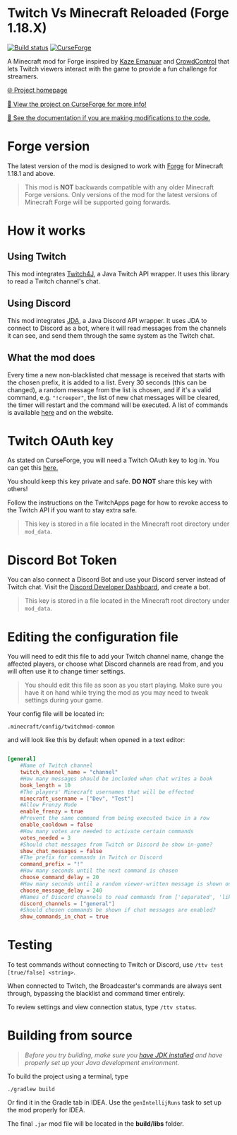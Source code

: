 # Twitch Vs Minecraft Reloaded (Forge 1.18.X)

[![Build status](https://github.com/iCrazyBlaze/TwitchVsMinecraft2/actions/workflows/build.yml/badge.svg)](https://github.com/iCrazyBlaze/TwitchVsMinecraft2/actions)
[![CurseForge](http://cf.way2muchnoise.eu/full_318840_downloads.svg)](https://www.curseforge.com/minecraft/mc-mods/twitch-vs-minecraft)

A Minecraft mod for Forge inspired by [Kaze Emanuar](https://www.youtube.com/channel/UCuvSqzfO_LV_QzHdmEj84SQ)
and [CrowdControl](https://crowdcontrol.live) that lets Twitch viewers interact with the game to provide a fun challenge
for streamers.

[🌐 Project homepage](https://icrazyblaze.github.io/twitchvsminecraft)

[🔨 View the project on CurseForge for more info!](https://www.curseforge.com/minecraft/mc-mods/twitch-vs-minecraft)

[📙 See the documentation if you are making modifications to the code.](https://icrazyblaze.github.io/TwitchVsMinecraft2/)

# Forge version

The latest version of the mod is designed to work with [Forge](https://files.minecraftforge.net) for Minecraft 1.18.1
and above.

> This mod is **NOT** backwards compatible with any older Minecraft Forge versions.
> Only versions of the mod for the latest versions of Minecraft Forge will be supported going forwards.

# How it works

## **Using Twitch**

This mod integrates [Twitch4J](https://twitch4j.github.io/), a Java Twitch API wrapper. It uses this library to read a
Twitch channel's chat.

## **Using Discord**

This mod integrates [JDA](https://github.com/DV8FromTheWorld/JDA), a Java Discord API wrapper. It uses JDA to connect to
Discord as a bot, where it will read messages from the channels it can see, and send them through the same system as the
Twitch chat.

## **What the mod does**

Every time a new non-blacklisted chat message is received that starts with the chosen prefix, it is added to a list.
Every 30 seconds (this can be changed), a random message from the list is chosen, and if it's a valid command,
e.g. `"!creeper"`, the list of new chat messages will be cleared, the timer will restart and the command will be
executed. A list of commands is available [here](http://bit.ly/2UfBCiL) and on the website.

# Twitch OAuth key

As stated on CurseForge, you will need a Twitch OAuth key to log in. You can get
this [here.](https://twitchapps.com/tmi)

You should keep this key private and safe. **DO NOT** share this key with others!

Follow the instructions on the TwitchApps page for how to revoke access to the Twitch API if you want to stay extra
safe.

> This key is stored in a file located in the Minecraft root directory under `mod_data`.

# Discord Bot Token

You can also connect a Discord Bot and use your Discord server instead of Twitch chat. Visit
the [Discord Developer Dashboard](https://discord.com/developers/applications), and create a bot.

> This key is stored in a file located in the Minecraft root directory under `mod_data`.

# Editing the configuration file

You will need to edit this file to add your Twitch channel name, change the affected players, or choose what Discord
channels are read from, and you will often use it to change timer settings.

> You should edit this file as soon as you start playing. Make sure you have it on hand while trying the mod as you may need to tweak settings during your game.

Your config file will be located in:

```jsonpath
.minecraft/config/twitchmod-common
```

and will look like this by default when opened in a text editor:

```toml

[general]
	#Name of Twitch channel
	twitch_channel_name = "channel"
	#How many messages should be included when chat writes a book
	book_length = 10
	#The players' Minecraft usernames that will be effected
	minecraft_username = ["Dev", "Test"]
	#Allow Frenzy Mode
	enable_frenzy = true
	#Prevent the same command from being executed twice in a row
	enable_cooldown = false
	#How many votes are needed to activate certain commands
	votes_needed = 3
	#Should chat messages from Twitch or Discord be show in-game?
	show_chat_messages = false
	#The prefix for commands in Twitch or Discord
	command_prefix = "!"
	#How many seconds until the next command is chosen
	choose_command_delay = 20
	#How many seconds until a random viewer-written message is shown on screen
	choose_message_delay = 240
	#Names of Discord channels to read commands from ['separated', 'like', 'this']
	discord_channels = ["general"]
	#Should chosen commands be shown if chat messages are enabled?
	show_commands_in_chat = true
```

# Testing

To test commands without connecting to Twitch or Discord, use `/ttv test [true/false] <string>`.

When connected to Twitch, the Broadcaster's commands are always sent through, bypassing the blacklist and command timer
entirely.

To review settings and view connection status, type `/ttv status`.

# Building from source

> *Before you try building, make sure you [have JDK installed](https://adoptopenjdk.net/) and have properly set up your Java development environment.*

To build the project using a terminal, type

```
./gradlew build
```

Or find it in the Gradle tab in IDEA. Use the `genIntellijRuns` task to set up the mod properly for IDEA.

The final `.jar` mod file will be located in the **build/libs** folder.
